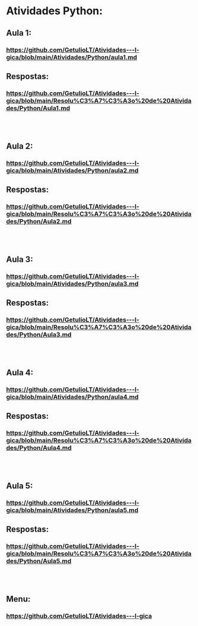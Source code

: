 # Atividades Python:

## Aula 1:
### https://github.com/GetulioLT/Atividades---l-gica/blob/main/Atividades/Python/aula1.md

## Respostas: <br>
### https://github.com/GetulioLT/Atividades---l-gica/blob/main/Resolu%C3%A7%C3%A3o%20de%20Atividades/Python/Aula1.md
<br><br>
## Aula 2:
### https://github.com/GetulioLT/Atividades---l-gica/blob/main/Atividades/Python/aula2.md

## Respostas: <br>
### https://github.com/GetulioLT/Atividades---l-gica/blob/main/Resolu%C3%A7%C3%A3o%20de%20Atividades/Python/Aula2.md
<br><br>

## Aula 3:
### https://github.com/GetulioLT/Atividades---l-gica/blob/main/Atividades/Python/aula3.md

## Respostas: <br>
### https://github.com/GetulioLT/Atividades---l-gica/blob/main/Resolu%C3%A7%C3%A3o%20de%20Atividades/Python/Aula3.md
<br><br>

## Aula 4:
### https://github.com/GetulioLT/Atividades---l-gica/blob/main/Atividades/Python/aula4.md

## Respostas: <br>
### https://github.com/GetulioLT/Atividades---l-gica/blob/main/Resolu%C3%A7%C3%A3o%20de%20Atividades/Python/Aula4.md
<br><br>

## Aula 5:
### https://github.com/GetulioLT/Atividades---l-gica/blob/main/Atividades/Python/aula5.md

## Respostas: <br>
### https://github.com/GetulioLT/Atividades---l-gica/blob/main/Resolu%C3%A7%C3%A3o%20de%20Atividades/Python/Aula5.md
<br><br>

## Menu:
### https://github.com/GetulioLT/Atividades---l-gica